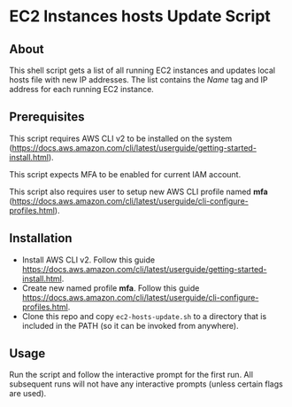 EC2 Instances hosts Update Script
=================================



## About

This shell script gets a list of all running EC2 instances and updates local hosts file with new IP addresses.
The list contains the *Name* tag and IP address for each running EC2 instance.



## Prerequisites

This script requires AWS CLI v2 to be installed on the system (https://docs.aws.amazon.com/cli/latest/userguide/getting-started-install.html).

This script expects MFA to be enabled for current IAM account.

This script also requires user to setup new AWS CLI profile named **mfa** (https://docs.aws.amazon.com/cli/latest/userguide/cli-configure-profiles.html).



## Installation

- Install AWS CLI v2. Follow this guide https://docs.aws.amazon.com/cli/latest/userguide/getting-started-install.html.
- Create new named profile **mfa**. Follow this guide https://docs.aws.amazon.com/cli/latest/userguide/cli-configure-profiles.html.
- Clone this repo and copy `ec2-hosts-update.sh` to a directory that is included in the PATH (so it can be invoked from anywhere).



## Usage

Run the script and follow the interactive prompt for the first run. All subsequent runs will not have any interactive prompts (unless certain flags are used).
